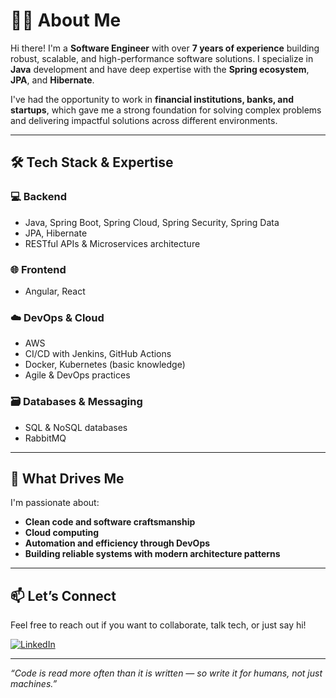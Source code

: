 # 👨‍💻 About Me

Hi there! I'm a **Software Engineer** with over **7 years of experience** building robust, scalable, and high-performance software solutions. I specialize in **Java** development and have deep expertise with the **Spring ecosystem**, **JPA**, and **Hibernate**.

I've had the opportunity to work in **financial institutions, banks, and startups**, which gave me a strong foundation for solving complex problems and delivering impactful solutions across different environments.

---

## 🛠 Tech Stack & Expertise

### 💻 Backend
- Java, Spring Boot, Spring Cloud, Spring Security, Spring Data
- JPA, Hibernate
- RESTful APIs & Microservices architecture

### 🌐 Frontend
- Angular, React

### ☁️ DevOps & Cloud
- AWS
- CI/CD with Jenkins, GitHub Actions
- Docker, Kubernetes (basic knowledge)
- Agile & DevOps practices

### 🗃️ Databases & Messaging
- SQL & NoSQL databases
- RabbitMQ

---

## 🚀 What Drives Me

I'm passionate about:
- **Clean code and software craftsmanship**
- **Cloud computing**
- **Automation and efficiency through DevOps**
- **Building reliable systems with modern architecture patterns**

---

## 📫 Let’s Connect

Feel free to reach out if you want to collaborate, talk tech, or just say hi!

[![LinkedIn](https://img.shields.io/badge/LinkedIn-Connect-blue)](https://www.linkedin.com/)  
<!-- Add your LinkedIn link above -->

---

_“Code is read more often than it is written — so write it for humans, not just machines.”_
